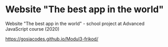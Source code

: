 # Website "The best app in the world" 

Website "The best app in the world" - school project at Advanced JavaScript course (2020)

https://gosiacodes.github.io/Modul3-frikod/

